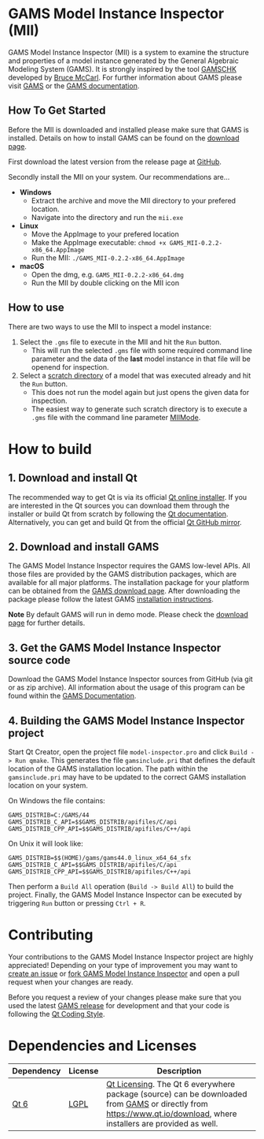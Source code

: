# GAMS Model Instance Inspector (MII)

GAMS Model Instance Inspector (MII) is a system to examine the structure and properties of a model instance generated by the General Algebraic Modeling System (GAMS). It is strongly inspired by the tool [GAMSCHK](https://www.gams.com/latest/docs/S_GAMSCHK.html) developed by [Bruce McCarl](https://agecon.tamu.edu/people/mccarl-bruce/). For further information about GAMS please visit [GAMS](https://www.gams.com) or the [GAMS documentation](https://www.gams.com/latest/docs/).

## How To Get Started

Before the MII is downloaded and installed please make sure that GAMS is installed. Details on how to install GAMS can be found on the [download page](https://www.gams.com/download/).

First download the latest version from the release page at [GitHub](https://github.com/GAMS-dev/gams-mii/releases).

Secondly install the MII on your system. Our recommendations are...

- **Windows**
  - Extract the archive and move the MII directory to your prefered location.
  - Navigate into the directory and run the `mii.exe`
- **Linux**
  - Move the AppImage to your prefered location
  - Make the AppImage executable: `chmod +x GAMS_MII-0.2.2-x86_64.AppImage`
  - Run the MII: `./GAMS_MII-0.2.2-x86_64.AppImage`
- **macOS**
  - Open the dmg, e.g. `GAMS_MII-0.2.2-x86_64.dmg`
  - Run the MII by double clicking on the MII icon

## How to use

There are two ways to use the MII to inspect a model instance:

1. Select the `.gms` file to execute in the MII and hit the `Run` button.
   - This will run the selected `.gms` file with some required command line parameter and the data of the **last** model instance in that file will be openend for inspection.
2. Select a [scratch directory](https://www.gams.com/44/docs/UG_GamsCall.html#GAMSAOscrdir) of a model that was executed already and hit the `Run` button.
   - This does not run the model again but just opens the given data for inspection.
   - The easiest way to generate such scratch directory is to execute a `.gms` file with the command line parameter [MIIMode](https://www.gams.com/44/docs/UG_GamsCall.html#GAMSAOmiimode).

# How to build

## 1. Download and install Qt ##

The recommended way to get Qt is via its official [Qt online installer](https://www.qt.io/).
If you are interested in the Qt sources you can download them through the 
installer or build Qt from scratch by following the [Qt documentation](https://doc.qt.io/qt-6/build-sources.html).
Alternatively, you can get and build Qt from the official [Qt GitHub mirror](https://github.com/qt/qt5).

## 2. Download and install GAMS ##

The GAMS Model Instance Inspector requires the GAMS low-level APIs. All those files are provided by the GAMS distribution packages, which are available for all major platforms. The installation package for your platform can be obtained from the [GAMS download page](https://www.gams.com/download/). After downloading the package please follow the latest GAMS [installation instructions](https://www.gams.com/latest/docs/UG_MAIN.html#UG_INSTALL).

**Note** By default GAMS will run in demo mode. Please check the [download page](https://www.gams.com/download/) for further details.

## 3. Get the GAMS Model Instance Inspector source code ##

Download the GAMS Model Instance Inspector sources from GitHub (via git or as zip archive). All information about the usage of this program can be found within the [GAMS Documentation](https://www.gams.com/latest/docs/T_MAIN.html).

## 4. Building the GAMS Model Instance Inspector project ##

Start Qt Creator, open the project file `model-inspector.pro` and click `Build -> Run qmake`. This generates the file `gamsinclude.pri` that defines the default location of the GAMS installation location. The path within the `gamsinclude.pri` may have to be updated to the correct GAMS installation location on your system.

On Windows the file contains:
```
GAMS_DISTRIB=C:/GAMS/44
GAMS_DISTRIB_C_API=$$GAMS_DISTRIB/apifiles/C/api
GAMS_DISTRIB_CPP_API=$$GAMS_DISTRIB/apifiles/C++/api
```
On Unix it will look like:
```
GAMS_DISTRIB=$$(HOME)/gams/gams44.0_linux_x64_64_sfx
GAMS_DISTRIB_C_API=$$GAMS_DISTRIB/apifiles/C/api
GAMS_DISTRIB_CPP_API=$$GAMS_DISTRIB/apifiles/C++/api
```

Then perform a `Build All` operation (`Build -> Build All`) to build the project. Finally, the GAMS Model Instance Inspector can be executed by triggering `Run` button or pressing `Ctrl + R`.

# Contributing

Your contributions to the GAMS Model Instance Inspector project are highly appreciated! Depending on
your type of improvement you may want to [create an issue](https://help.github.com/en/articles/creating-an-issue)
or [fork GAMS Model Instance Inspector](https://guides.github.com/activities/forking/) and open a pull
request when your changes are ready.

Before you request a review of your changes please make sure that you used the latest [GAMS release](https://www.gams.com/download/) for development and that your code is following the [Qt Coding Style](https://wiki.qt.io/Qt_Coding_Style).

# Dependencies and Licenses

| Dependency | License | Description |
| ------ | ------ | ------ |
| [Qt 6](https://www.qt.io/) | [LGPL](https://doc.qt.io/qt-6/lgpl.html) | [Qt Licensing](https://doc.qt.io/qt-6/licensing.html). The Qt 6 everywhere package (source) can be downloaded from [GAMS](https://d37drm4t2jghv5.cloudfront.net/qt/qt-everywhere-src-6.4.2.tar.xz) or directly from https://www.qt.io/download, where installers are provided as well. |
